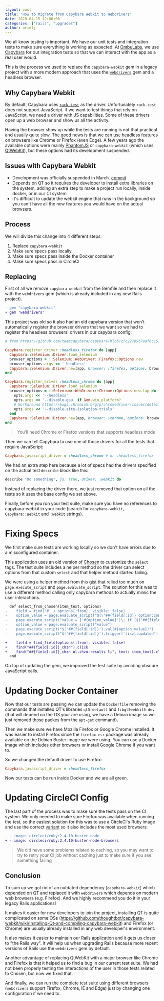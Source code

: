 ```yaml
---
layout: post
title: "How to Migrate from Capybara Webkit to Webdrivers"
date: 2020-04-15 12:00:00
categories: ["rails", "upgrades"]
author: arielj
---
```


We all know testing is important. We have our unit tests and integration tests to make sure everything is working as expected. At [OmbuLabs](https://www.ombulabs.com), we use [Capybara](https://github.com/teamcapybara/capybara) for our integration tests so that we can interact with the app as a real user would.

This is the process we used to replace the `capybara-webkit` gem in a legacy project with a more modern approach that uses the [`webdrivers`](https://github.com/titusfortner/webdrivers) gem and a headless browser.

<!--more-->

## Why Capybara Webkit

By default, Capybara uses [`rack-test`](https://github.com/rack/rack-test) as the driver. Unfortunately `rack-test` does not support JavaScript. If we want to test things that rely on JavaScript, we need a driver with JS capabilities. Some of these drivers open up a web browser and show us all the activity.

Having the browser show up while the tests are running is not that practical and usually quite slow. The good news is that we can use headless features on browsers like Chrome or Firefox (even Edge). A few years ago the available options were mainly [PhantomJS](https://phantomjs.org) or `capybara-webkit` (which uses [QtWebKit](https://wiki.qt.io/Qt_WebKit)), but these options had its development suspended.

## Issues with Capybara Webkit

- Development was officially suspended in March. [commit](https://github.com/thoughtbot/capybara-webkit/commit/f429d668568ff7349f5e23a085df7fcf1c431fa7#diff-04c6e90faac2675aa89e2176d2eec7d8)
- Depends on QT so it requires the developer to install extra libraries on the system, adding an extra step to make a project run locally, inside docker, or in our CI system.
- It's difficult to update the webkit engine that runs in the background so you can't have all the new features you would have on the actual browsers.

## Process

We will divide this change into 4 different steps:
1. Replace `capybara-webkit`
1. Make sure specs pass locally
1. Make sure specs pass inside the Docker container
1. Make sure specs pass in CircleCI

## Replacing

First of all we remove `capybara-webkit` from the Gemfile and then replace it with the `webdrivers` gem (which is already included in any new Rails project).

```diff
- gem "capybara-webkit"
+ gem 'webdrivers'
```

This project was old so it also had an old capybara version that won't automatically register the browser drivers that we want so we had to register the headless browsers' drivers in our capybara config:

```ruby
# from https://github.com/teamcapybara/capybara/blob/c7c22789b7aaf6c1515bf6e68f00bfe074cf8fc1/lib/capybara/registrations/drivers.rb

Capybara.register_driver :headless_firefox do |app|
  Capybara::Selenium::Driver.load_selenium
  browser_options = ::Selenium::WebDriver::Firefox::Options.new
  browser_options.args << '-headless'
  Capybara::Selenium::Driver.new(app, browser: :firefox, options: browser_options)
end

Capybara.register_driver :headless_chrome do |app|
  Capybara::Selenium::Driver.load_selenium
  browser_options = ::Selenium::WebDriver::Chrome::Options.new.tap do |opts|
    opts.args << '--headless'
    opts.args << '--disable-gpu' if Gem.win_platform?
    # Workaround https://bugs.chromium.org/p/chromedriver/issues/detail?id=2650&q=load&sort=-id&colspec=ID%20Status%20Pri%20Owner%20Summary
    opts.args << '--disable-site-isolation-trials'
  end
  Capybara::Selenium::Driver.new(app, browser: :chrome, options: browser_options)
end
```
> You'll need Chrome or Firefox versions that supports headless mode

Then we can tell Capybara to use one of those drivers for all the tests that require JavaScript:

```ruby
Capybara.javascript_driver = :headless_chrome # or :headless_firefox
```

We had an extra step here because a lot of specs had the drivers specified on the actual test `describe` block like this:

```ruby
describe "Do something", js: true, driver: :webkit do
```

Instead of replacing the driver there, we just removed that option on all the tests so it uses the base config we set above.

Finally, before you run your test suite, make sure you have no references to capybara-webkit in your code (search for `capybara-webkit`, `Capybara::Webkit` and `:webkit` strings).

# Fixing Specs

We first make sure tests are working locally so we don't have errors due to a misconfigured container.

This application uses an old version of [Chosen](https://harvesthq.github.io/chosen/) to customize the `select` tags. The test suite includes a helper method so the driver can select options from that custom `select` and that helper method started failing.

We were using a helper method from this [gist](https://gist.github.com/thijsc/1391107/699d65defed793eed0f04ead33c35737c641be53) that relied too much on `page.execute_script` and `page.evaluate_script`. The solution for this was to use a different method calling only capybara methods to actually mimic the user interactions.

```diff
  def select_from_chosen(item_text, options)
-    field = find('#' + options[:from], visible: false)
-    option_value = page.evaluate_script("$(\"##{field[:id]} option:contains('#{item_text}')\").val()")
-    page.execute_script("value = ['#{option_value}']\; if ($('##{field[:id]}').val()) {$.merge(value, $('##{field[:id]}').val())}")
-    option_value = page.evaluate_script("value")
-    page.execute_script("$('##{field[:id]}').val(#{option_value})")
-    page.execute_script("$('##{field[:id]}').trigger('liszt:updated').trigger('change')")

+    field = find_field(options[:from], visible: false)
+    find("##{field[:id]}_chzn").click
+    find("##{field[:id]}_chzn ul.chzn-results li", text: item_text).click
  end
```

On top of updating the gem, we improved the test suite by avoiding obscure JavaScript calls.

# Updating Docker Container

Now that our tests are passing we can update the `Dockerfile` removing the commands that installed QT's libraries `qt5-default` and `libqt5webkit5-dev` (that will depend on the OS your are using, we have a Debian image so we just removed those packes from the `apt-get` command).

Then we make sure we have Mozilla Firefox or Google Chrome installed. It was easier to install Firefox since the `firefox-esr` package was already available on the Debian Buster image we were using. You can use a Docker image which includes other browsers or install Google Chrome if you want to.

So we changed the default driver to use Firefox:

```ruby
Capybara.javascript_driver = :headless_firefox
```

Now our tests can be run inside Docker and we are all green.

# Updating CircleCI Config

The last part of the process was to make sure the tests pass on the CI system. We only needed to make sure Firefox was available when running the test, so the easiest solution for this was to use a CircleCI's Ruby image and use the correct [variant](https://circleci.com/docs/2.0/circleci-images/#language-image-variants) so it also includes the most used browsers:

```diff
- - image: circleci/ruby:2.4.10-buster-node
+ - image: circleci/ruby:2.4.10-buster-node-browsers
```

> We did have some problems related to caching, so you may want to try to retry your CI job without caching just to make sure if you see something failing

## Conclusion

To sum up we got rid of an outdated dependency (`capybara-webkit`) which depended on QT and replaced it with `webdrivers` which depends on modern web browsers (e.g. Firefox). And we highly recommend you do it in your legacy Rails applications!

It makes it easier for new developers to join the project, installing QT is quite complicated on some OSs (https://github.com/thoughtbot/capybara-webkit/wiki/Installing-Qt-and-compiling-capybara-webkit) and Firefox (or Chrome) are usually already installed in any web developer's environment.

It also makes it easier to maintain our Rails application and it gets us closer to "the Rails way". It will help us when upgrading Rails because more recent versions of Rails use the `webdrivers` gem by default.

Another advantage of replacing QtWebKit with a major browser like Chrome and Firefox is that it helped us to find a bug in our current test suite. We had not been properly testing the interactions of the user in those tests related to Chosen, but now we fixed that.

And finally, we can run the complete test suite using different browsers (`webdrivers` support Firefox, Chrome, IE and Edge) just by changing one configuration if we need to.